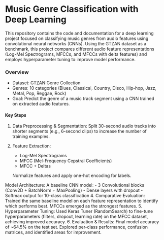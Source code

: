 # Music Genre Classification with Deep Learning

This repository contains the code and documentation for a deep learning project focused on classifying music genres from audio features using convolutional neural networks (CNNs). Using the GTZAN dataset as a benchmark, this project compares different audio feature representations (Log-Mel Spectrograms, MFCCs, and MFCCs with delta features) and employs hyperparameter tuning to improve model performance.

### Overview
- Dataset: GTZAN Genre Collection
- Genres: 10 categories (Blues, Classical, Country, Disco, Hip-hop, Jazz, Metal, Pop, Reggae, Rock)
- Goal: Predict the genre of a music track segment using a CNN trained on extracted audio features.

#### Key Steps
1.	Data Preprocessing & Segmentation: Split 30-second audio tracks into shorter segments (e.g., 6-second clips) to increase the number of training examples.
2.	Feature Extraction:
	- Log-Mel Spectrograms
	- MFCC (Mel-Frequency Cepstral Coefficients)
	- MFCC + Deltas

	Normalize features and apply one-hot encoding for labels.

   Model Architecture:
	A baseline CNN model:
	- 3 Convolutional blocks (Conv2D + BatchNorm + MaxPooling)
	- Dense layers with dropout
 	- Softmax output for 10-class classification
4.	Comparative Evaluation:
Trained the same baseline model on each feature representation to identify which performs best. MFCCs emerged as the strongest features.
	5.	Hyperparameter Tuning:
Used Keras Tuner (RandomSearch) to fine-tune hyperparameters (filters, dropout, learning rate) on the MFCC dataset, achieving improved accuracy.
	6.	Evaluation & Results:
Final model accuracy of ~64.5% on the test set. Explored per-class performance, confusion matrices, and identified areas for improvement.
